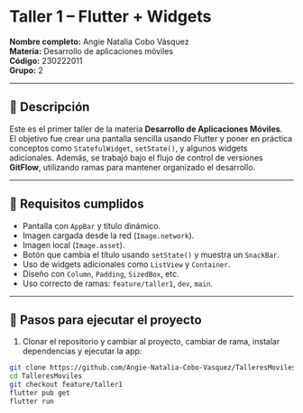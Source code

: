 # Taller 1 – Flutter + Widgets

**Nombre completo:** Angie Natalia Cobo Vásquez  
**Materia:** Desarrollo de aplicaciones móviles  
**Código:** 230222011  
**Grupo:** 2

---

## 📝 Descripción

Este es el primer taller de la materia **Desarrollo de Aplicaciones Móviles**.  
El objetivo fue crear una pantalla sencilla usando Flutter y poner en práctica conceptos como `StatefulWidget`, `setState()`, y algunos widgets adicionales. Además, se trabajó bajo el flujo de control de versiones **GitFlow**, utilizando ramas para mantener organizado el desarrollo.

---

## 🧪 Requisitos cumplidos

- Pantalla con `AppBar` y título dinámico.  
- Imagen cargada desde la red (`Image.network`).  
- Imagen local (`Image.asset`).  
- Botón que cambia el título usando `setState()` y muestra un `SnackBar`.  
- Uso de widgets adicionales como `ListView` y `Container`.  
- Diseño con `Column`, `Padding`, `SizedBox`, etc.  
- Uso correcto de ramas: `feature/taller1`, `dev`, `main`.

---

## 🚀 Pasos para ejecutar el proyecto

1. Clonar el repositorio y cambiar al proyecto, cambiar de rama, instalar dependencias y ejecutar la app:

```bash
git clone https://github.com/Angie-Natalia-Cobo-Vasquez/TalleresMoviles.git
cd TalleresMoviles
git checkout feature/taller1
flutter pub get
flutter run


